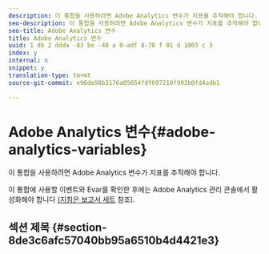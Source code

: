 ```yaml
---
description: 이 통합을 사용하려면 Adobe Analytics 변수가 지표를 추적해야 합니다.
seo-description: 이 통합을 사용하려면 Adobe Analytics 변수가 지표를 추적해야 합니다.
seo-title: Adobe Analytics 변수
title: Adobe Analytics 변수
uuid: 1 db 2 ddda -83 be -40 a 0-adf 8-78 f 01 d 1003 c 3
index: y
internal: n
snippet: y
translation-type: tm+mt
source-git-commit: e96de98b3176a05654fdf697210f992b0fd4adb1

---
```



# Adobe Analytics 변수{#adobe-analytics-variables}

이 통합을 사용하려면 Adobe Analytics 변수가 지표를 추적해야 합니다.

이 통합에 사용할 이벤트와 Evar를 확인한 후에는 Adobe Analytics 관리 콘솔에서 활성화해야 합니다 [(지침은 보고서 세트](http://microsite.omniture.com/t2/help/en_US/reference/index.html?f=report_suites_admin) 참조).

## 섹션 제목 {#section-8de3c6afc57040bb95a6510b4d4421e3}

